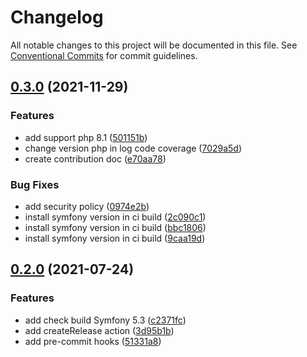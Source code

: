 # Changelog

All notable changes to this project will be documented in this file. See
[Conventional Commits](https://conventionalcommits.org) for commit guidelines.

## [0.3.0](https://github.com/MacPaw/symfony-health-check-bundle/compare/v0.2.0...v0.3.0) (2021-11-29)


### Features

* add support php 8.1 ([501151b](https://github.com/MacPaw/symfony-health-check-bundle/commit/501151b26e301330914b5cf4d7cb0c00dcfe61f9))
* change version php in log code coverage ([7029a5d](https://github.com/MacPaw/symfony-health-check-bundle/commit/7029a5d0ea8963fa7a141d7de1c60d3a9a5fcb7e))
* create contribution doc ([e70aa78](https://github.com/MacPaw/symfony-health-check-bundle/commit/e70aa78284a2aef5f94edebe06c93c3bf0e24f4f))


### Bug Fixes

* add security policy ([0974e2b](https://github.com/MacPaw/symfony-health-check-bundle/commit/0974e2b4da8b13d628012ad9ffe1d406252797e9))
* install symfony version in ci build ([2c090c1](https://github.com/MacPaw/symfony-health-check-bundle/commit/2c090c1833c914a5060d92ecfb0a50b9b764ffac))
* install symfony version in ci build ([bbc1806](https://github.com/MacPaw/symfony-health-check-bundle/commit/bbc180643fa736e5e361f5cd71641ed26e3b2315))
* install symfony version in ci build ([9caa19d](https://github.com/MacPaw/symfony-health-check-bundle/commit/9caa19d8a930a3bb174eee1d72430f634a656e67))

## [0.2.0](https://github.com/MacPaw/symfony-health-check-bundle/compare/v0.1.1...v0.2.0) (2021-07-24)


### Features

* add check build Symfony 5.3 ([c2371fc](https://github.com/MacPaw/symfony-health-check-bundle/commit/c2371fc0b01a0099eb218fed1ec6b573db738b2b))
* add createRelease action ([3d95b1b](https://github.com/MacPaw/symfony-health-check-bundle/commit/3d95b1b4e21d09c7af753a5f4d4fec07e7ff7a9a))
* add pre-commit hooks ([51331a8](https://github.com/MacPaw/symfony-health-check-bundle/commit/51331a82cb88f20794faea48dd7360c50ee7d49c))
